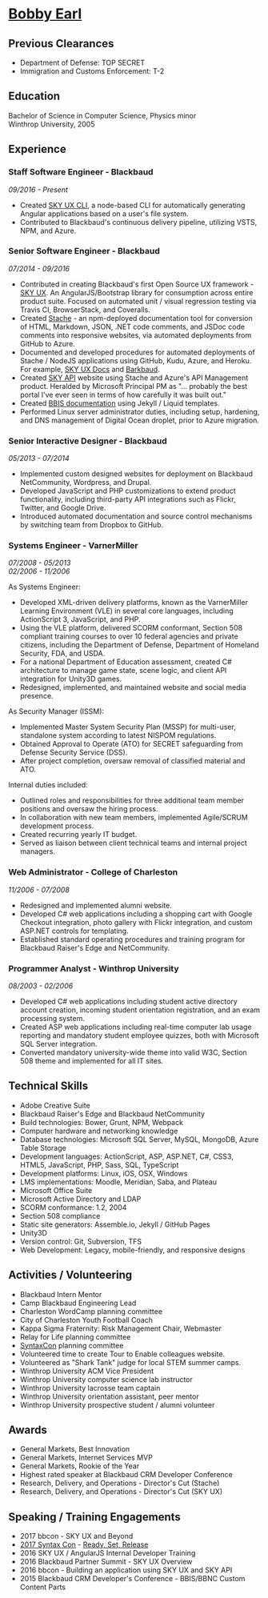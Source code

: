 # [Bobby Earl](https://bobbyearl.com)

## Previous Clearances

- Department of Defense: TOP SECRET
- Immigration and Customs Enforcement: T-2

## Education

Bachelor of Science in Computer Science, Physics minor  
Winthrop University, 2005

## Experience

### Staff Software Engineer - Blackbaud

*09/2016 - Present*

- Created [SKY UX CLI](https://github.com/blackbaud/skyux-cli), a node-based CLI for automatically generating Angular applications based on a user's file system.
- Contributed to Blackbaud's continuous delivery pipeline, utilizing VSTS, NPM, and Azure.

### Senior Software Engineer - Blackbaud

*07/2014 - 09/2016*

- Contributed in creating Blackbaud's first Open Source UX framework - [SKY UX](https://skyux.developer.blackbaud.com).  An AngularJS/Bootstrap library for consumption across entire product suite.  Focused on automated unit / visual regression testing via Travis CI, BrowserStack, and Coveralls.
- Created [Stache](https://github.com/blackbaud/stache) - an npm-deployed documentation tool for conversion of HTML, Markdown, JSON, .NET code comments, and JSDoc code comments into responsive websites, via automated deployments from GitHub to Azure.
- Documented and developed procedures for automated deployments of Stache / NodeJS applications using GitHub, Kudu, Azure, and Heroku.  For example, [SKY UX Docs](https://github.com/blackbaud/skyux-docs) and [Barkbaud](https://github.com/blackbaud/barkbaud).
- Created [SKY API](https://developer.sky.blackbaud.com) website using Stache and Azure's API Management product.  Heralded by Microsoft Principal PM as "... probably the best portal I’ve ever seen in terms of how carefully it was built out."
- Created [BBIS documentation](http://developer.blackbaud.com/bbis/) using Jekyll / Liquid templates.
- Performed Linux server administrator duties, including setup, hardening, and DNS management of Digital Ocean droplet, prior to Azure migration.

### Senior Interactive Designer - Blackbaud

*05/2013 - 07/2014*

- Implemented custom designed websites for deployment on Blackbaud NetCommunity, Wordpress, and Drupal.
- Developed JavaScript and PHP customizations to extend product functionality, including third-party API integrations such as Flickr, Twitter, and Google Drive.
- Introduced automated documentation and source control mechanisms by switching team from Dropbox to GitHub.

### Systems Engineer - VarnerMiller

*07/2008 - 05/2013*  
*02/2006 - 11/2006*

As Systems Engineer:

- Developed XML-driven delivery platforms, known as the VarnerMiller Learning Environment (VLE) in several core languages, including ActionScript 3, JavaScript, and PHP.
- Using the VLE platform, delivered SCORM conformant, Section 508 compliant training courses to over 10 federal agencies and private citizens, including the Department of Defense, Department of Homeland Security, FDA, and USDA.
- For a national Department of Education assessment, created C# architecture to manage game state, scene logic, and client API integration for Unity3D games.
- Redesigned, implemented, and maintained website and social media presence.

As Security Manager (ISSM):

- Implemented Master System Security Plan (MSSP) for multi-user, standalone system according to latest NISPOM regulations.
- Obtained Approval to Operate (ATO) for SECRET safeguarding from Defense Security Service (DSS).
- After project completion, oversaw removal of classified material and ATO.

Internal duties included:

- Outlined roles and responsibilities for three additional team member positions and oversaw the hiring process.
- In collaboration with new team members, implemented Agile/SCRUM development process.
- Created recurring yearly IT budget.
- Served as liaison between client technical teams and internal project managers.

### Web Administrator - College of Charleston

*11/2006 - 07/2008*

- Redesigned and implemented alumni website.
- Developed C# web applications including a shopping cart with Google Checkout integration, photo gallery with Flickr integration, and custom ASP.NET controls for templating.
- Established standard operating procedures and training program for Blackbaud Raiser's Edge and NetCommunity.

### Programmer Analyst - Winthrop University

*08/2003 - 02/2006*

- Developed C# web applications including student active directory account creation, incoming student orientation registration, and an exam processing system.
- Created ASP web applications including real-time computer lab usage reporting and mandatory student employee quizzes, both with Microsoft SQL Server integration.
- Converted mandatory university-wide theme into valid W3C, Section 508 theme and implemented for all IT sites.

## Technical Skills

- Adobe Creative Suite
- Blackbaud Raiser's Edge and Blackbaud NetCommunity
- Build technologies: Bower, Grunt, NPM, Webpack
- Computer hardware and networking knowledge
- Database technologies: Microsoft SQL Server, MySQL, MongoDB, Azure Table Storage
- Development languages: ActionScript, ASP, ASP.NET, C#, CSS3, HTML5, JavaScript, PHP, Sass, SQL, TypeScript
- Development platforms: Linux, iOS, OSX, Windows
- LMS implementations: Moodle, Meridian, Saba, and Plateau
- Microsoft Office Suite
- Microsoft Active Directory and LDAP
- SCORM conformance: 1.2, 2004
- Section 508 compliance
- Static site generators: Assemble.io, Jekyll / GitHub Pages
- Unity3D
- Version control: Git, Subversion, TFS
- Web Development: Legacy, mobile-friendly, and responsive designs

## Activities / Volunteering

- Blackbaud Intern Mentor
- Camp Blackbaud Engineering Lead
- Charleston WordCamp planning committee
- City of Charleston Youth Football Coach
- Kappa Sigma Fraternity: Risk Management Chair, Webmaster
- Relay for Life planning committee
- [SyntaxCon](http://syntaxcon.com/) planning committee
- Volunteered time to create Tour to Enable colleagues website.
- Volunteered as "Shark Tank" judge for local STEM summer camps.
- Winthrop University ACM Vice President
- Winthrop University computer science lab instructor
- Winthrop University lacrosse team captain
- Winthrop University orientation assistant, peer mentor
- Winthrop University prospective student / alumni volunteer

## Awards

- General Markets, Best Innovation
- General Markets, Internet Services MVP
- General Markets, Rookie of the Year
- Highest rated speaker at Blackbaud CRM Developer Conference
- Research, Delivery, and Operations - Director's Cut (Stache)
- Research, Delivery, and Operations - Director's Cut (SKY UX)

## Speaking / Training Engagements

- 2017 bbcon - SKY UX and Beyond
- [2017 Syntax Con](https://2017.syntaxcon.com) - [Ready, Set, Release](https://www.youtube.com/watch?v=Ao0a7fh6olo)
- 2016 SKY UX / AngularJS Internal Developer Training
- 2016 Blackbaud Partner Summit - SKY UX Overview
- 2016 bbcon - Building an application using SKY UX and SKY API
- 2015 Blackbaud CRM Developer's Conference - BBIS/BBNC Custom Content Parts
